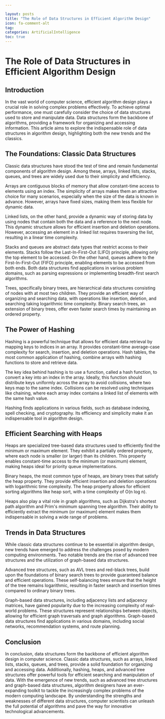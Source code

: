 ```yaml
---

layout: posts
title: "The Role of Data Structures in Efficient Algorithm Design"
icon: fa-comment-alt
tag:      
categories: ArtificialIntelligence
toc: true
---
```




# The Role of Data Structures in Efficient Algorithm Design

## Introduction

In the vast world of computer science, efficient algorithm design plays a crucial role in solving complex problems effectively. To achieve optimal performance, one must carefully consider the choice of data structures used to store and manipulate data. Data structures form the backbone of algorithms, providing a framework for organizing and accessing information. This article aims to explore the indispensable role of data structures in algorithm design, highlighting both the new trends and the classics.

## The Foundations: Classic Data Structures

Classic data structures have stood the test of time and remain fundamental components of algorithm design. Among these, arrays, linked lists, stacks, queues, and trees are widely used due to their simplicity and efficiency.

Arrays are contiguous blocks of memory that allow constant-time access to elements using an index. The simplicity of arrays makes them an attractive choice for many scenarios, especially when the size of the data is known in advance. However, arrays have fixed sizes, making them less flexible for dynamic data.

Linked lists, on the other hand, provide a dynamic way of storing data by using nodes that contain both the data and a reference to the next node. This dynamic structure allows for efficient insertion and deletion operations. However, accessing an element in a linked list requires traversing the list, resulting in a linear time complexity.

Stacks and queues are abstract data types that restrict access to their elements. Stacks follow the Last-In-First-Out (LIFO) principle, allowing only the top element to be accessed. On the other hand, queues adhere to the First-In-First-Out (FIFO) principle, enabling elements to be accessed from both ends. Both data structures find applications in various problem domains, such as parsing expressions or implementing breadth-first search algorithms.

Trees, specifically binary trees, are hierarchical data structures consisting of nodes with at most two children. They provide an efficient way of organizing and searching data, with operations like insertion, deletion, and searching taking logarithmic time complexity. Binary search trees, an extension of binary trees, offer even faster search times by maintaining an ordered property.

## The Power of Hashing

Hashing is a powerful technique that allows for efficient data retrieval by mapping keys to indices in an array. It provides constant-time average-case complexity for search, insertion, and deletion operations. Hash tables, the most common application of hashing, combine arrays with hashing functions to store and retrieve data.

The key idea behind hashing is to use a function, called a hash function, to convert a key into an index in the array. Ideally, this function should distribute keys uniformly across the array to avoid collisions, where two keys map to the same index. Collisions can be resolved using techniques like chaining, where each array index contains a linked list of elements with the same hash value.

Hashing finds applications in various fields, such as database indexing, spell checking, and cryptography. Its efficiency and simplicity make it an indispensable tool in algorithm design.

## Efficient Searching with Heaps

Heaps are specialized tree-based data structures used to efficiently find the minimum or maximum element. They exhibit a partially ordered property, where each node is smaller (or larger) than its children. This property enables constant-time access to the minimum (or maximum) element, making heaps ideal for priority queue implementations.

Binary heaps, the most common type of heaps, are binary trees that satisfy the heap property. They provide efficient insertion and deletion operations with logarithmic time complexity. The heap property allows for efficient sorting algorithms like heap sort, with a time complexity of O(n log n).

Heaps also play a vital role in graph algorithms, such as Dijkstra's shortest path algorithm and Prim's minimum spanning tree algorithm. Their ability to efficiently extract the minimum (or maximum) element makes them indispensable in solving a wide range of problems.

## Trends in Data Structures

While classic data structures continue to be essential in algorithm design, new trends have emerged to address the challenges posed by modern computing environments. Two notable trends are the rise of advanced tree structures and the utilization of graph-based data structures.

Advanced tree structures, such as AVL trees and red-black trees, build upon the foundations of binary search trees to provide guaranteed balance and efficient operations. These self-balancing trees ensure that the height of the tree remains logarithmic, resulting in faster search and insertion times compared to ordinary binary trees.

Graph-based data structures, including adjacency lists and adjacency matrices, have gained popularity due to the increasing complexity of real-world problems. These structures represent relationships between objects, allowing for efficient graph traversals and graph algorithms. Graph-based data structures find applications in various domains, including social networks, recommendation systems, and route planning.

## Conclusion

In conclusion, data structures form the backbone of efficient algorithm design in computer science. Classic data structures, such as arrays, linked lists, stacks, queues, and trees, provide a solid foundation for organizing and accessing data. Additionally, hashing, heaps, and advanced tree structures offer powerful tools for efficient searching and manipulation of data. With the emergence of new trends, such as advanced tree structures and graph-based data structures, algorithm designers have an ever-expanding toolkit to tackle the increasingly complex problems of the modern computing landscape. By understanding the strengths and weaknesses of different data structures, computer scientists can unleash the full potential of algorithms and pave the way for innovative technological advancements.
